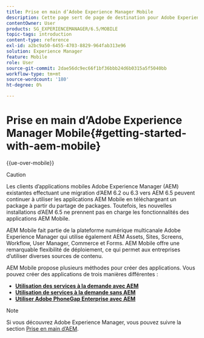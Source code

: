 ```yaml
---
title: Prise en main d’Adobe Experience Manager Mobile
description: Cette page sert de page de destination pour Adobe Experience Manager Mobile. Consultez cette page comme point de départ pour découvrir les trois différentes manières de créer des applications.
contentOwner: User
products: SG_EXPERIENCEMANAGER/6.5/MOBILE
topic-tags: introduction
content-type: reference
exl-id: a2bc9a50-6455-4703-8829-964fab313e96
solution: Experience Manager
feature: Mobile
role: User
source-git-commit: 2dae56dc9ec66f1bf36bbb24d6b0315a5f5040bb
workflow-type: tm+mt
source-wordcount: '180'
ht-degree: 0%

---
```


# Prise en main d’Adobe Experience Manager Mobile{#getting-started-with-aem-mobile}

{{ue-over-mobile}}

>[!CAUTION]
>
>Les clients d’applications mobiles Adobe Experience Manager (AEM) existantes effectuant une migration d’AEM 6.2 ou 6.3 vers AEM 6.5 peuvent continuer à utiliser les applications AEM Mobile en téléchargeant un package à partir du partage de packages. Toutefois, les nouvelles installations d’AEM 6.5 ne prennent pas en charge les fonctionnalités des applications AEM Mobile.

AEM Mobile fait partie de la plateforme numérique multicanale Adobe Experience Manager qui utilise également AEM Assets, Sites, Screens, Workflow, User Manager, Commerce et Forms. AEM Mobile offre une remarquable flexibilité de déploiement, ce qui permet aux entreprises d’utiliser diverses sources de contenu.

AEM Mobile propose plusieurs méthodes pour créer des applications. Vous pouvez créer des applications de trois manières différentes :

* **[Utilisation des services à la demande avec AEM](/help/mobile/getting-started-aem-mobile-on-demand.md)**
* **[Utilisation de services à la demande sans AEM](https://helpx.adobe.com/fr/digital-publishing-solution/help/aem-mobile-end-of-life-faq.html)**
* **[Utiliser Adobe PhoneGap Enterprise avec AEM](/help/mobile/getting-started-aem-mobile-phonegap.md)**

>[!NOTE]
>
>Si vous découvrez Adobe Experience Manager, vous pouvez suivre la section [Prise en main d’AEM](/help/sites-deploying/deploy.md).
